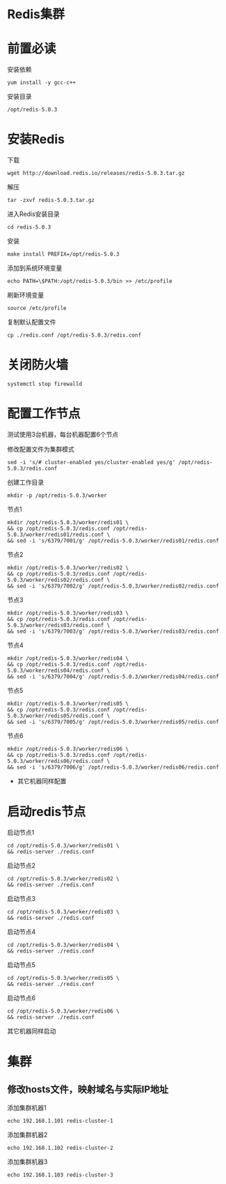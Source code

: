 # Redis集群

# 前置必读

安装依赖 
```
yum install -y gcc-c++
```
安装目录 
```
/opt/redis-5.0.3
```

# 安装Redis

下载 
```
wget http://download.redis.io/releases/redis-5.0.3.tar.gz
```
解压 
```
tar -zxvf redis-5.0.3.tar.gz
```
进入Redis安装目录
```
cd redis-5.0.3
```
安装 
```
make install PREFIX=/opt/redis-5.0.3
```
添加到系统环境变量 
```
echo PATH=\$PATH:/opt/redis-5.0.3/bin >> /etc/profile
```
刷新环境变量 
```
source /etc/profile
```
复制默认配置文件 
```
cp ./redis.conf /opt/redis-5.0.3/redis.conf
```

# 关闭防火墙
```
systemctl stop firewalld
```


# 配置工作节点
测试使用3台机器，每台机器配置6个节点

修改配置文件为集群模式 
```
sed -i 's/# cluster-enabled yes/cluster-enabled yes/g' /opt/redis-5.0.3/redis.conf
```
创建工作目录          
```
mkdir -p /opt/redis-5.0.3/worker
```
节点1 
```
mkdir /opt/redis-5.0.3/worker/redis01 \
&& cp /opt/redis-5.0.3/redis.conf /opt/redis-5.0.3/worker/redis01/redis.conf \
&& sed -i 's/6379/7001/g' /opt/redis-5.0.3/worker/redis01/redis.conf
```
节点2 
```
mkdir /opt/redis-5.0.3/worker/redis02 \
&& cp /opt/redis-5.0.3/redis.conf /opt/redis-5.0.3/worker/redis02/redis.conf \
&& sed -i 's/6379/7002/g' /opt/redis-5.0.3/worker/redis02/redis.conf
```
节点3 
```
mkdir /opt/redis-5.0.3/worker/redis03 \
&& cp /opt/redis-5.0.3/redis.conf /opt/redis-5.0.3/worker/redis03/redis.conf \
&& sed -i 's/6379/7003/g' /opt/redis-5.0.3/worker/redis03/redis.conf
```
节点4 
```
mkdir /opt/redis-5.0.3/worker/redis04 \
&& cp /opt/redis-5.0.3/redis.conf /opt/redis-5.0.3/worker/redis04/redis.conf \
&& sed -i 's/6379/7004/g' /opt/redis-5.0.3/worker/redis04/redis.conf
```
节点5 
```
mkdir /opt/redis-5.0.3/worker/redis05 \
&& cp /opt/redis-5.0.3/redis.conf /opt/redis-5.0.3/worker/redis05/redis.conf \
&& sed -i 's/6379/7005/g' /opt/redis-5.0.3/worker/redis05/redis.conf
```
节点6 
```
mkdir /opt/redis-5.0.3/worker/redis06 \
&& cp /opt/redis-5.0.3/redis.conf /opt/redis-5.0.3/worker/redis06/redis.conf \
&& sed -i 's/6379/7006/g' /opt/redis-5.0.3/worker/redis06/redis.conf
```
+ 其它机器同样配置


# 启动redis节点

启动节点1
```
cd /opt/redis-5.0.3/worker/redis01 \
&& redis-server ./redis.conf
```
启动节点2
```
cd /opt/redis-5.0.3/worker/redis02 \
&& redis-server ./redis.conf
```
启动节点3
```
cd /opt/redis-5.0.3/worker/redis03 \
&& redis-server ./redis.conf
```
启动节点4
```
cd /opt/redis-5.0.3/worker/redis04 \
&& redis-server ./redis.conf
```
启动节点5
```
cd /opt/redis-5.0.3/worker/redis05 \
&& redis-server ./redis.conf
```
启动节点6
```
cd /opt/redis-5.0.3/worker/redis06 \
&& redis-server ./redis.conf
```
其它机器同样启动


# 集群

## 修改hosts文件，映射域名与实际IP地址

添加集群机器1
```
echo 192.168.1.101 redis-cluster-1
```
添加集群机器2
```
echo 192.168.1.102 redis-cluster-2
```
添加集群机器3
```
echo 192.168.1.103 redis-cluster-3
```
